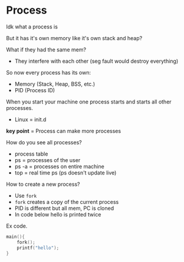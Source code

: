
# Process

Idk what a process is

But it has it's own memory
like it's own stack and heap?

What if they had the same mem?

* They interfere with each other (seg fault would destroy everything)

So now every process has its own:

* Memory (Stack, Heap, BSS, etc.)
* PID (Process ID)


When you start your machine one process starts and starts all other processes.

* Linux = init.d

**key point** = Process can make more processes

How do you see all processes?

* process table
* ps = processes of the user
* ps -a = processes on entire machine
* top = real time ps (ps doesn't update live)

How to create a new process?

* Use `fork`
* `fork` creates a copy of the current process
* PID is different but all mem, PC is cloned
* In code below hello is printed twice

Ex code.

```c
main(){
    fork();
    printf("hello");
}
```
